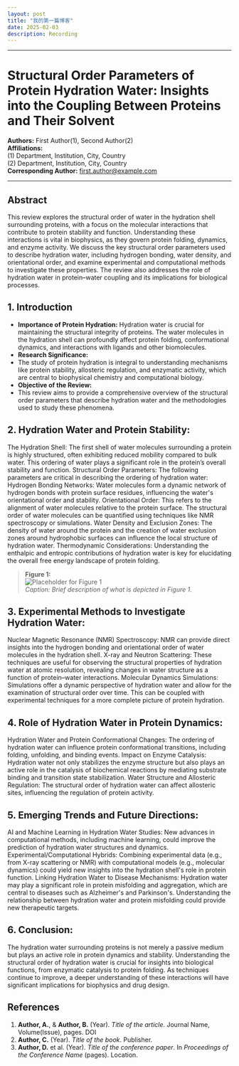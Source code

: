 ```yaml
---
layout: post
title: "我的第一篇博客"
date: 2025-02-03
description: Recording
---
```

---


# Structural Order Parameters of Protein Hydration Water: Insights into the Coupling Between Proteins and Their Solvent

**Authors:** First Author\(1\), Second Author\(2\)  
**Affiliations:**  
\(1\) Department, Institution, City, Country  
\(2\) Department, Institution, City, Country  
**Corresponding Author:** first.author@example.com

---

## Abstract

This review explores the structural order of water in the hydration shell surrounding proteins, with a focus on the molecular interactions that contribute to protein stability and function. Understanding these interactions is vital in biophysics, as they govern protein folding, dynamics, and enzyme activity. We discuss the key structural order parameters used to describe hydration water, including hydrogen bonding, water density, and orientational order, and examine experimental and computational methods to investigate these properties. The review also addresses the role of hydration water in protein–water coupling and its implications for biological processes.


## 1. Introduction

- **Importance of Protein Hydration:** 
Hydration water is crucial for maintaining the structural integrity of proteins. The water molecules in the hydration shell can profoundly affect protein folding, conformational dynamics, and interactions with ligands and other biomolecules.
- **Research Significance:**
- The study of protein hydration is integral to understanding mechanisms like protein stability, allosteric regulation, and enzymatic activity, which are central to biophysical chemistry and computational biology.
- **Objective of the Review:**
- This review aims to provide a comprehensive overview of the structural order parameters that describe hydration water and the methodologies used to study these phenomena.


## 2. Hydration Water and Protein Stability:

The Hydration Shell:
The first shell of water molecules surrounding a protein is highly structured, often exhibiting reduced mobility compared to bulk water. This ordering of water plays a significant role in the protein’s overall stability and function.
Structural Order Parameters:
The following parameters are critical in describing the ordering of hydration water:
Hydrogen Bonding Networks:
Water molecules form a dynamic network of hydrogen bonds with protein surface residues, influencing the water's orientational order and stability.
Orientational Order:
This refers to the alignment of water molecules relative to the protein surface. The structural order of water molecules can be quantified using techniques like NMR spectroscopy or simulations.
Water Density and Exclusion Zones:
The density of water around the protein and the creation of water exclusion zones around hydrophobic surfaces can influence the local structure of hydration water.
Thermodynamic Considerations:
Understanding the enthalpic and entropic contributions of hydration water is key for elucidating the overall free energy landscape of protein folding.

> **Figure 1:**  
> ![Placeholder for Figure 1](path/to/figure1.png)  
> *Caption: Brief description of what is depicted in Figure 1.*


## 3. Experimental Methods to Investigate Hydration Water:

Nuclear Magnetic Resonance (NMR) Spectroscopy:
NMR can provide direct insights into the hydrogen bonding and orientational order of water molecules in the hydration shell.
X-ray and Neutron Scattering:
These techniques are useful for observing the structural properties of hydration water at atomic resolution, revealing changes in water structure as a function of protein–water interactions.
Molecular Dynamics Simulations:
Simulations offer a dynamic perspective of hydration water and allow for the examination of structural order over time. This can be coupled with experimental techniques for a more complete picture of protein hydration.

## 4. Role of Hydration Water in Protein Dynamics:

Hydration Water and Protein Conformational Changes:
The ordering of hydration water can influence protein conformational transitions, including folding, unfolding, and binding events.
Impact on Enzyme Catalysis:
Hydration water not only stabilizes the enzyme structure but also plays an active role in the catalysis of biochemical reactions by mediating substrate binding and transition state stabilization.
Water Structure and Allosteric Regulation:
The structural order of hydration water can affect allosteric sites, influencing the regulation of protein activity.

## 5. Emerging Trends and Future Directions:
AI and Machine Learning in Hydration Water Studies:
New advances in computational methods, including machine learning, could improve the prediction of hydration water structures and dynamics.
Experimental/Computational Hybrids:
Combining experimental data (e.g., from X-ray scattering or NMR) with computational models (e.g., molecular dynamics) could yield new insights into the hydration shell's role in protein function.
Linking Hydration Water to Disease Mechanisms:
Hydration water may play a significant role in protein misfolding and aggregation, which are central to diseases such as Alzheimer's and Parkinson's. Understanding the relationship between hydration water and protein misfolding could provide new therapeutic targets.

## 6. Conclusion:
The hydration water surrounding proteins is not merely a passive medium but plays an active role in protein dynamics and stability. Understanding the structural order of hydration water is crucial for insights into biological functions, from enzymatic catalysis to protein folding. As techniques continue to improve, a deeper understanding of these interactions will have significant implications for biophysics and drug design.

## References

1. **Author, A.**, & **Author, B.** (Year). *Title of the article*. Journal Name, Volume(Issue), pages. DOI
2. **Author, C.** (Year). *Title of the book*. Publisher.  
3. **Author, D.** et al. (Year). *Title of the conference paper*. In *Proceedings of the Conference Name* (pages). Location.


